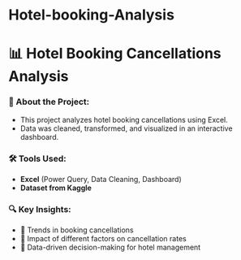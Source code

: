# Hotel-booking-Analysis
# 📊 Hotel Booking Cancellations Analysis  

### 📌 About the Project:
- This project analyzes hotel booking cancellations using Excel.
- Data was cleaned, transformed, and visualized in an interactive dashboard.

### 🛠 Tools Used:
- **Excel** (Power Query, Data Cleaning, Dashboard)
- **Dataset from Kaggle**

### 🔍 Key Insights:
- 📌 Trends in booking cancellations
- 📌 Impact of different factors on cancellation rates
- 📌 Data-driven decision-making for hotel management  

